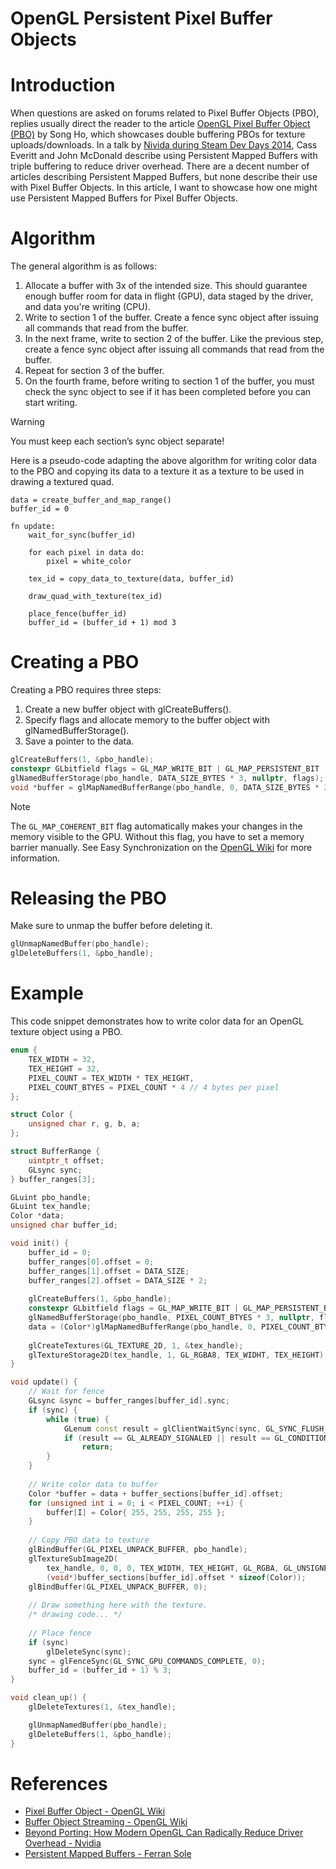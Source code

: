 # OpenGL Persistent Pixel Buffer Objects

# Introduction

When questions are asked on forums related to Pixel Buffer Objects (PBO), replies usually direct the reader to the article [OpenGL Pixel Buffer Object (PBO)](http://www.songho.ca/opengl/gl_pbo.html) by Song Ho, which showcases double buffering PBOs for texture uploads/downloads. In a talk by [Nivida during Steam Dev Days 2014](https://www.youtube.com/watch?v=-bCeNzgiJ8I), Cass Everitt and John McDonald describe using Persistent Mapped Buffers with triple buffering to reduce driver overhead. There are a decent number of articles describing Persistent Mapped Buffers, but none describe their use with Pixel Buffer Objects. In this article, I want to showcase how one might use Persistent Mapped Buffers for Pixel Buffer Objects.

# Algorithm

The general algorithm is as follows:

1. Allocate a buffer with 3x of the intended size. This should guarantee enough buffer room for data in flight (GPU), data staged by the driver, and data you're writing (CPU).
2. Write to section 1 of the buffer. Create a fence sync object after issuing all commands that read from the buffer.
3. In the next frame, write to section 2 of the buffer. Like the previous step, create a fence sync object after issuing all commands that read from the buffer. 
4. Repeat for section 3 of the buffer.
5. On the fourth frame, before writing to section 1 of the buffer, you must check the sync object to see if it has been completed before you can start writing.

> [!WARNING]
> You must keep each section’s sync object separate!

Here is a pseudo-code adapting the above algorithm for writing color data to the PBO and copying its data to a texture it as a texture to be used in drawing a textured quad.

```
data = create_buffer_and_map_range()
buffer_id = 0

fn update:
    wait_for_sync(buffer_id)
    
    for each pixel in data do:
        pixel = white_color
    
    tex_id = copy_data_to_texture(data, buffer_id)
    
    draw_quad_with_texture(tex_id)
    
    place_fence(buffer_id)
    buffer_id = (buffer_id + 1) mod 3
```

# Creating a PBO

Creating a PBO requires three steps:

1. Create a new buffer object with glCreateBuffers().
2. Specify flags and allocate memory to the buffer object with glNamedBufferStorage().
3. Save a pointer to the data.

```cpp
glCreateBuffers(1, &pbo_handle);
constexpr GLbitfield flags = GL_MAP_WRITE_BIT | GL_MAP_PERSISTENT_BIT | GL_MAP_COHERENT_BIT;
glNamedBufferStorage(pbo_handle, DATA_SIZE_BYTES * 3, nullptr, flags);
void *buffer = glMapNamedBufferRange(pbo_handle, 0, DATA_SIZE_BYTES * 3, flags));
```

> [!NOTE]
> The `GL_MAP_COHERENT_BIT` flag automatically makes your changes in the memory visible to the GPU. Without this flag, you have to set a memory barrier manually. See Easy Synchronization on the [OpenGL Wiki](https://www.khronos.org/opengl/wiki/Buffer_Object#Persistent_mapping) for more information.


# Releasing the PBO

Make sure to unmap the buffer before deleting it.

```cpp
glUnmapNamedBuffer(pbo_handle);
glDeleteBuffers(1, &pbo_handle);
```

# Example

This code snippet demonstrates how to write color data for an OpenGL texture object using a PBO.

```cpp
enum {
    TEX_WIDTH = 32,
    TEX_HEIGHT = 32,
    PIXEL_COUNT = TEX_WIDTH * TEX_HEIGHT,
    PIXEL_COUNT_BTYES = PIXEL_COUNT * 4 // 4 bytes per pixel
};

struct Color {
    unsigned char r, g, b, a;
};

struct BufferRange {
    uintptr_t offset;
    GLsync sync;
} buffer_ranges[3];

GLuint pbo_handle;
GLuint tex_handle;
Color *data;
unsigned char buffer_id;

void init() {
    buffer_id = 0;
    buffer_ranges[0].offset = 0;
    buffer_ranges[1].offset = DATA_SIZE;
    buffer_ranges[2].offset = DATA_SIZE * 2;
    
    glCreateBuffers(1, &pbo_handle);
    constexpr GLbitfield flags = GL_MAP_WRITE_BIT | GL_MAP_PERSISTENT_BIT | GL_MAP_COHERENT_BIT;
    glNamedBufferStorage(pbo_handle, PIXEL_COUNT_BTYES * 3, nullptr, flags);
    data = (Color*)glMapNamedBufferRange(pbo_handle, 0, PIXEL_COUNT_BTYES * 3, flags);
    
    glCreateTextures(GL_TEXTURE_2D, 1, &tex_handle);
    glTextureStorage2D(tex_handle, 1, GL_RGBA8, TEX_WIDHT, TEX_HEIGHT);
}

void update() {
    // Wait for fence
    GLsync &sync = buffer_ranges[buffer_id].sync;
    if (sync) {
        while (true) {
            GLenum const result = glClientWaitSync(sync, GL_SYNC_FLUSH_COMMANDS_BIT, 1);
            if (result == GL_ALREADY_SIGNALED || result == GL_CONDITION_SATISFIED)
                return;
        }
    }
    
    // Write color data to buffer
    Color *buffer = data + buffer_sections[buffer_id].offset;
    for (unsigned int i = 0; i < PIXEL_COUNT; ++i) {
        buffer[I] = Color{ 255, 255, 255, 255 };
    }
    
    // Copy PBO data to texture
    glBindBuffer(GL_PIXEL_UNPACK_BUFFER, pbo_handle);
    glTextureSubImage2D(
        tex_handle, 0, 0, 0, TEX_WIDTH, TEX_HEIGHT, GL_RGBA, GL_UNSIGNED_BYTE,
        (void*)buffer_sections[buffer_id].offset * sizeof(Color));
    glBindBuffer(GL_PIXEL_UNPACK_BUFFER, 0);
    
    // Draw something here with the texture.
    /* drawing code... */
    
    // Place fence
    if (sync)
        glDeleteSync(sync);
    sync = glFenceSync(GL_SYNC_GPU_COMMANDS_COMPLETE, 0);
    buffer_id = (buffer_id + 1) % 3;
}

void clean_up() {
    glDeleteTextures(1, &tex_handle);

    glUnmapNamedBuffer(pbo_handle);
    glDeleteBuffers(1, &pbo_handle);
}
```

# References

- [Pixel Buffer Object - OpenGL Wiki](https://www.khronos.org/opengl/wiki/Pixel_Buffer_Object)
- [Buffer Object Streaming - OpenGL Wiki](https://www.khronos.org/opengl/wiki/Buffer_Object_Streaming)
- [Beyond Porting: How Modern OpenGL Can Radically Reduce Driver Overhead - Nvidia](http://media.steampowered.com/apps/steamdevdays/slides/beyondporting.pdf)
- [Persistent Mapped Buffers - Ferran Sole](https://ferransole.wordpress.com/2014/06/08/persistent-mapped-buffers/)
